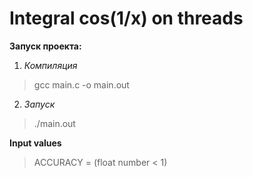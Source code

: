 # Integral cos(1/x) on threads
 
**Запуск проекта:**

1. *Компиляция*
> gcc main.c -o main.out

2. *Запуск*
> ./main.out

**Input values**
> ACCURACY = (float number < 1)
